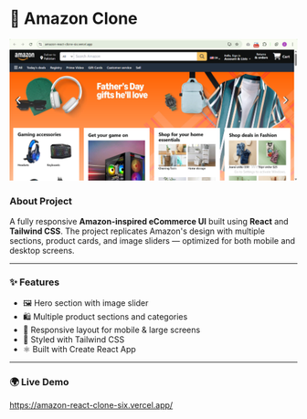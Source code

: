 # 🛒 Amazon Clone
![Dashboard Screenshot](Amazon.png)
### About Project
A fully responsive **Amazon-inspired eCommerce UI** built using **React** and **Tailwind CSS**. The project replicates Amazon's design with multiple sections, product cards, and image sliders — optimized for both mobile and desktop screens.

---

### ✨ Features

- 🖼️ Hero section with image slider
- 🛍️ Multiple product sections and categories
- 📱 Responsive layout for mobile & large screens
- 🎨 Styled with Tailwind CSS
- ⚛️ Built with Create React App

---

### 🌍 Live Demo
https://amazon-react-clone-six.vercel.app/
